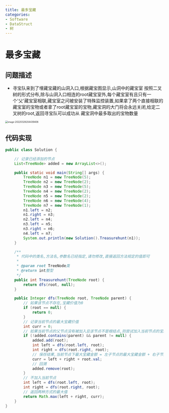```yaml
---
title: 最多宝藏
categories:
- Software
- DataStruct
- 树
---
```

# 最多宝藏

## 问题描述

- 寻宝队来到了埋藏宝藏的山洞入口,根据藏宝图显示,山洞中的藏宝室 按照二叉树的形式分布,除与山洞入口相连的root藏宝室外,每个藏宝室有且只有一个'父'藏宝室相联,藏宝室之问被安装了特殊监控装置,如果拿了两个直接相联的藏宝室的宝物或者拿了root藏宝室的宝物,藏宝洞的大门将会永远关闭,给定二叉树的root,返回寻宝队可以成功从 藏宝洞中最多取出的宝物数量

<img src="/Users/cian/Library/Application Support/typora-user-images/image-20220328204439406.png" alt="image-20220328204439406" style="zoom:50%;" />

## 代码实现

```java
public class Solution {

    // 记录已经添加的节点
    List<TreeNode> added = new ArrayList<>();

    public static void main(String[] args) {
        TreeNode n1 = new TreeNode(5);
        TreeNode n2 = new TreeNode(2);
        TreeNode n3 = new TreeNode(5);
        TreeNode n4 = new TreeNode(2);
        TreeNode n5 = new TreeNode(2);
        TreeNode n6 = new TreeNode(4);
        TreeNode n7 = new TreeNode(1);
        n1.left = n2;
        n1.right = n3;
        n2.left = n4;
        n3.left = n5;
        n3.right = n6;
        n4.left = n7;
        System.out.println(new Solution().Treasurehunt(n1));
    }

    /**
     * 代码中的类名,方法名,参数名已经指定,请勿修改,直接返回方法规定的值即可
     *
     * @param root TreeNode类
     * @return int整型
     */
    public int Treasurehunt(TreeNode root) {
        return dfs(root, null);
    }

    public Integer dfs(TreeNode root, TreeNode parent) {
        // 如果该节点不存在,宝藏价值为0
        if (root == null) {
            return 0;
        }
        // 记录当前节点的最大宝藏价值
        int curr = 0;
        // 如果当前节点的父节点没有被加入且该节点不是根结点,则尝试加入当前节点的宝藏
        if (!added.contains(parent) && parent != null) {
            added.add(root);
            int left = dfs(root.left, root);
            int right = dfs(root.right, root);
            // 保存结果,当前节点下最大宝藏金额 = 左子节点的最大宝藏金额 + 右子节点的最大宝藏金额 + 本节点宝藏金额
            curr = left + right + root.val;
            // 回溯
            added.remove(root);
        }
        // 不加入当前节点
        int left = dfs(root.left, root);
        int right = dfs(root.right, root);
        // 返回两种方式的最大值
        return Math.max(left + right, curr);
    }
}
```

